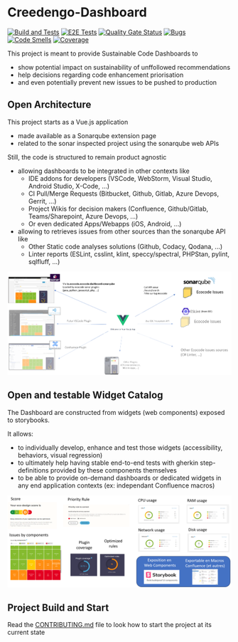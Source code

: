 # Creedengo-Dashboard

[![Build and Tests](https://github.com/green-code-initiative/creedengo-dashboard/actions/workflows/build.yml/badge.svg)](https://github.com/green-code-initiative/creedengo-dashboard/actions/workflows/build.yml)
[![E2E Tests](https://github.com/green-code-initiative/creedengo-dashboard/actions/workflows/playwright.yml/badge.svg)](https://github.com/green-code-initiative/creedengo-dashboard/actions/workflows/playwright.yml)
[![Quality Gate Status](https://sonarcloud.io/api/project_badges/measure?project=green-code-initiative_creedengo-dashboard&metric=alert_status)](https://sonarcloud.io/summary/new_code?id=green-code-initiative_creedengo-dashboard)
[![Bugs](https://sonarcloud.io/api/project_badges/measure?project=green-code-initiative_creedengo-dashboard&metric=bugs)](https://sonarcloud.io/summary/new_code?id=green-code-initiative_creedengo-dashboard)
[![Code Smells](https://sonarcloud.io/api/project_badges/measure?project=green-code-initiative_creedengo-dashboard&metric=code_smells)](https://sonarcloud.io/summary/new_code?id=green-code-initiative_creedengo-dashboard)
[![Coverage](https://sonarcloud.io/api/project_badges/measure?project=green-code-initiative_creedengo-dashboard&metric=coverage)](https://sonarcloud.io/summary/new_code?id=green-code-initiative_creedengo-dashboard)

This project is meant to provide Sustainable Code Dashboards to

- show potential impact on sustainability of unffollowed recommendations
- help decisions regarding code enhancement priorisation 
- and even potentially prevent new issues to be pushed to production

## Open Architecture

This project starts as a Vue.js application

- made available as a Sonarqube extension page
- related to the sonar inspected project using the sonarqube web APIs

Still, the code is structured to remain product agnostic

- allowing dashboards to be integrated in other contexts like
  - IDE addons for developers (VSCode, WebStorm, Visual Studio, Android Studio, X-Code, ...)
  - CI Pull/Merge Requests (Bitbucket, Github, Gitlab, Azure Devops, Gerrit, ...)
  - Project Wikis for decision makers (Confluence, Github/Gitlab, Teams/Sharepoint, Azure Devops, ...)
  - Or even dedicated Apps/Webapps (iOS, Android, ...)
- allowing to retrieves issues from other sources than the sonarqube API like
  - Other Static code  analyses solutions (Github, Codacy, Qodana, ...)
  - Linter reports (ESLint, csslint, klint, speccy/spectral, PHPStan, pylint, sqlfluff, ...)

![multi lint issue sourced Web Application integrable into many solutions](./apps/vue-app/documentation/open-architecture.png)

## Open and testable Widget Catalog

The Dashboard are constructed from widgets (web components) exposed to storybooks.

It allows:
- to individually develop, enhance and test those widgets (accessibility, behaviors, visual regression)
- to ultimately help having stable end-to-end tests with gherkin step-definitions provided by these components themselves
- to be able to provide on-demand dashboards or dedicated widgets in any end application contexts (ex: independant Confluence macros)

![built as a collection of wigdets usable for many dashboard](./apps/vue-app/documentation/dashboard-widgets.png)

## Project Build and Start

Read the [CONTRIBUTING.md](./CONTRIBUTING.md) file to look how to start the project at its current state
